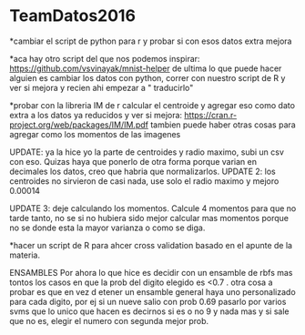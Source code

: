# TeamDatos2016

*cambiar el script de python para r y probar si con esos datos extra mejora

*aca hay otro script del que nos podemos inspirar: https://github.com/vsvinayak/mnist-helper de ultima lo que puede hacer alguien es       cambiar los datos con python, correr con nuestro script de R y ver si mejora y recien ahi empezar a " traducirlo"

*probar con la libreria IM de r calcular el centroide y agregar eso como dato extra a los datos ya reducidos y ver si mejora:
  https://cran.r-project.org/web/packages/IM/IM.pdf tambien puede haber otras cosas para agregar como los momentos de las imagenes

  UPDATE: ya la hice yo la parte de centroides y radio maximo, subi un csv con eso. Quizas haya que ponerlo de otra forma porque varian en decimales los datos, creo que habria que normalizarlos.
  UPDATE 2: los centroides no sirvieron de casi nada, use solo el radio maximo y mejoro 0.00014
  
  UPDATE 3: deje calculando los momentos. Calcule 4 momentos para que no tarde tanto, no se si no hubiera sido mejor calcular mas momentos porque no se donde esta la mayor varianza o como se diga.




*hacer un script de R para ahcer cross validation basado en el apunte de la materia.

ENSAMBLES
Por ahora lo que hice es decidir con un ensamble de rbfs mas tontos los casos en que la prob del digito elegido es <0.7 . otra cosa a probar es que en vez d etener un ensamble general haya uno personalizado para cada digito, por ej si un nueve salio con prob 0.69 pasarlo por varios svms que lo unico que hacen es decirnos si es o no 9 y nada mas y si sale que no es, elegir el numero con segunda mejor prob.
